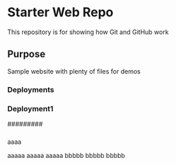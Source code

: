 # Starter Web Repo

This repository is for showing how Git and GitHub work

## Purpose

Sample website with plenty of files for demos

### Deployments
### Deployment1
#########
#####
aaaa

aaaaa
aaaaa
aaaaa
bbbbb
bbbbb
bbbbb

